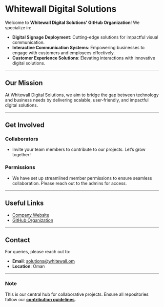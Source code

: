 # **Whitewall Digital Solutions**

Welcome to **Whitewall Digital Solutions' GitHub Organization**! We specialize in:
- **Digital Signage Deployment**: Cutting-edge solutions for impactful visual communication.
- **Interactive Communication Systems**: Empowering businesses to engage with customers and employees effectively.
- **Customer Experience Solutions**: Elevating interactions with innovative digital solutions.

---

## **Our Mission**
At Whitewall Digital Solutions, we aim to bridge the gap between technology and business needs by delivering scalable, user-friendly, and impactful digital solutions.

---

## **Get Involved**
### **Collaborators**
- Invite your team members to contribute to our projects. Let’s grow together!

### **Permissions**
- We have set up streamlined member permissions to ensure seamless collaboration. Please reach out to the admins for access.

---

## **Useful Links**
- [Company Website](https://www.whitewall.com)
- [GitHub Organization](https://github.com/Whitewall-Digital-Solutions)

---

## **Contact**
For queries, please reach out to:
- **Email**: solutions@whitewall.om
- **Location**: Oman

---

### **Note**
This is our central hub for collaborative projects. Ensure all repositories follow our **[contribution guidelines](https://github.com/Whitewall-Digital-Solutions/CONTRIBUTING.md)**.
